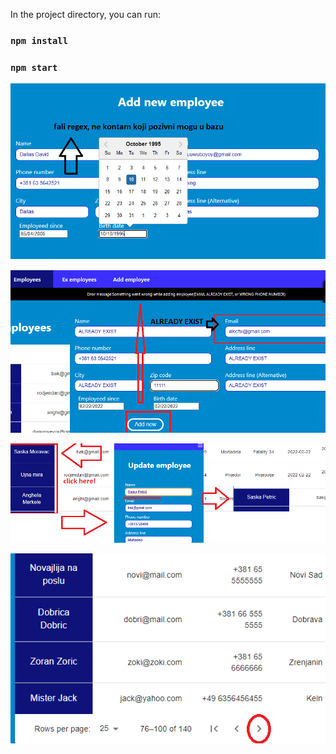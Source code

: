  

In the project directory, you can run:

### `npm install`
### `npm start`

 


![](src/assets/images/addnew.png)

![](src/assets/images/error.png)

![](src/assets/images/update.png)

![](src/assets/images/materPage.png)
 
